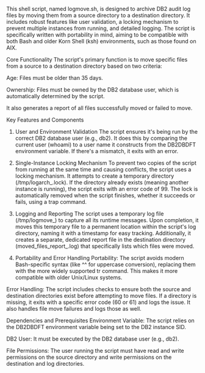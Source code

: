 This shell script, named logmove.sh, is designed to archive DB2 audit log files by moving them from a source directory to a destination directory. It includes robust features like user validation, a locking mechanism to prevent multiple instances from running, and detailed logging. The script is specifically written with portability in mind, aiming to be compatible with both Bash and older Korn Shell (ksh) environments, such as those found on AIX.

Core Functionality
The script's primary function is to move specific files from a source to a destination directory based on two criteria:

Age: Files must be older than 35 days.

Ownership: Files must be owned by the DB2 database user, which is automatically determined by the script.

It also generates a report of all files successfully moved or failed to move.

Key Features and Components
1. User and Environment Validation
The script ensures it's being run by the correct DB2 database user (e.g., db2<sid>). It does this by comparing the current user (whoami) to a user name it constructs from the DB2DBDFT environment variable. If there's a mismatch, it exits with an error.

2. Single-Instance Locking Mechanism
To prevent two copies of the script from running at the same time and causing conflicts, the script uses a locking mechanism. It attempts to create a temporary directory (/tmp/logarch_<sid>.lock). If the directory already exists (meaning another instance is running), the script exits with an error code of 99. The lock is automatically removed when the script finishes, whether it succeeds or fails, using a trap command.

3. Logging and Reporting
The script uses a temporary log file (/tmp/logmove_<pid>) to capture all its runtime messages. Upon completion, it moves this temporary file to a permanent location within the script's log directory, naming it with a timestamp for easy tracking. Additionally, it creates a separate, dedicated report file in the destination directory (moved_files_report_<date>.log) that specifically lists which files were moved.

4. Portability and Error Handling
Portability: The script avoids modern Bash-specific syntax (like ^^ for uppercase conversion), replacing them with the more widely supported tr command. This makes it more compatible with older Unix/Linux systems.

Error Handling: The script includes checks to ensure both the source and destination directories exist before attempting to move files. If a directory is missing, it exits with a specific error code (60 or 61) and logs the issue. It also handles file move failures and logs those as well.

Dependencies and Prerequisites
Environment Variable: The script relies on the DB2DBDFT environment variable being set to the DB2 instance SID.

DB2 User: It must be executed by the DB2 database user (e.g., db2<sid>).

File Permissions: The user running the script must have read and write permissions on the source directory and write permissions on the destination and log directories.
